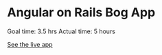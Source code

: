 # Angular on Rails Bog App

Goal time: 3.5 hrs
Actual time: 5 hours

[See the live app](https://angular-bog-app-1.herokuapp.com/#!/)

